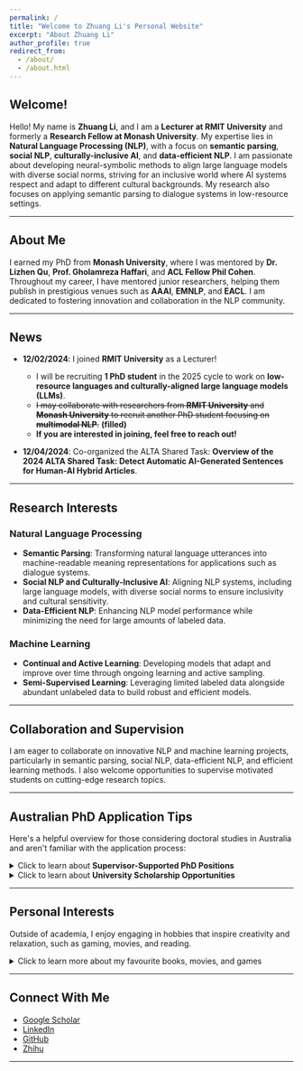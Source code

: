 ```yaml
---
permalink: /
title: "Welcome to Zhuang Li's Personal Website"
excerpt: "About Zhuang Li"
author_profile: true
redirect_from: 
  - /about/
  - /about.html
---
```


## Welcome!

Hello! My name is **Zhuang Li**, and I am a **Lecturer at RMIT University** and formerly a **Research Fellow at Monash University**. My expertise lies in **Natural Language Processing (NLP)**, with a focus on **semantic parsing**, **social NLP**, **culturally-inclusive AI**, and **data-efficient NLP**. I am passionate about developing neural-symbolic methods to align large language models with diverse social norms, striving for an inclusive world where AI systems respect and adapt to different cultural backgrounds. My research also focuses on applying semantic parsing to dialogue systems in low-resource settings.

---

## About Me

I earned my PhD from **Monash University**, where I was mentored by **Dr. Lizhen Qu**, **Prof. Gholamreza Haffari**, and **ACL Fellow Phil Cohen**. Throughout my career, I have mentored junior researchers, helping them publish in prestigious venues such as **AAAI**, **EMNLP**, and **EACL**. I am dedicated to fostering innovation and collaboration in the NLP community.

---

## News

- **12/02/2024**: I joined **RMIT University** as a Lecturer! 
  - I will be recruiting **1 PhD student** in the 2025 cycle to work on **low-resource languages and culturally-aligned large language models (LLMs)**.  
  - ~~I may collaborate with researchers from **RMIT University** and **Monash University** to recruit another PhD student focusing on **multimodal NLP**.~~ **(filled)** 
  - **If you are interested in joining, feel free to reach out!**  

- **12/04/2024**: Co-organized the ALTA Shared Task: **Overview of the 2024 ALTA Shared Task: Detect Automatic AI-Generated Sentences for Human-AI Hybrid Articles**.  

---

## Research Interests

### Natural Language Processing
- **Semantic Parsing**: Transforming natural language utterances into machine-readable meaning representations for applications such as dialogue systems.  
- **Social NLP and Culturally-Inclusive AI**: Aligning NLP systems, including large language models, with diverse social norms to ensure inclusivity and cultural sensitivity.  
- **Data-Efficient NLP**: Enhancing NLP model performance while minimizing the need for large amounts of labeled data.  

### Machine Learning
- **Continual and Active Learning**: Developing models that adapt and improve over time through ongoing learning and active sampling.  
- **Semi-Supervised Learning**: Leveraging limited labeled data alongside abundant unlabeled data to build robust and efficient models.  

---

## Collaboration and Supervision

I am eager to collaborate on innovative NLP and machine learning projects, particularly in semantic parsing, social NLP, data-efficient NLP, and efficient learning methods. I also welcome opportunities to supervise motivated students on cutting-edge research topics.

---

## Australian PhD Application Tips
Here's a helpful overview for those considering doctoral studies in Australia and aren't familiar with the application process:
<details>
  <summary>Click to learn about <strong>Supervisor-Supported PhD Positions</strong></summary>
    - If your research interests match a supervisor's work, they may support your enrollment directly. The entry requirements are quite flexible and largely depend on the supervisor's discretion.<br>
    - Enrollment through this path can happen at any time throughout the year, though supervisor grant availability varies.<br>
    - <em>English Language Requirements</em>: While specific requirements vary by supervisor, typical English benchmarks include:<br>
    &emsp;- IELTS overall band score of 6.5 or higher<br>
    &emsp;- Equivalent scores in PTE or TOEFL
  </p>
</details>
<details>
  <summary>Click to learn about <strong>University Scholarship Opportunities</strong></summary>
    <em><strong>For International Applicants</strong></em>:
    - For AI-related students in particular, these scholarships have become increasingly competitive due to limited positions and growing enthusiasm in the field. The competition has intensified as more students pursue AI research.<br>
    - Applications for university scholarships are only accepted during specific periods. For example, RMIT's 2026 scholarship round opens in April 2025. Plan ahead and prepare your application early!<br>
    - Recent successful applicants have typically had:
    <ul>
      <li>A Master's degree from a QS top 100 ranked university</li>
      <li>Outstanding academic performance (High Distinction or equivalent grades across different systems - for example, 70+ in British universities or 85+ in Chinese universities)</li>
      <li>Research experience, demonstrated through a first-authored publication in respected venues (such as CORE A or A* conferences)</li>
      <li>English proficiency test scores (such as IELTS overall band 6.5 or equivalent in TOEFL/PTE)</li>
    </ul>
    Note: These are examples from recent successful applications with university scholarship, not fixed requirements. If you aren't selected, please remember this isn't a reflection of your capabilities - stay confident and keep pursuing your goals.<br><br>
    <em><strong>For Australian Residents</strong></em>:
    <ul>
      <li>The Australian government offers Research Training Program (RTP) scholarships</li>
      <li>Requirements vary depending on the program and available funding</li>
    </ul>
  </p>
</details>

---

## Personal Interests

Outside of academia, I enjoy engaging in hobbies that inspire creativity and relaxation, such as gaming, movies, and reading.

<details>
  <summary>Click to learn more about my favourite books, movies, and games</summary>
  <p><strong>Gaming:</strong> AAA games like <em>Elden Ring</em>, <em>The Legend of Zelda: Breath of the Wild</em>, <em>The Legend of Zelda: Tears of the Kingdom</em>, <em>Diablo II, III, IV</em>, <em>Black Myth: Wukong</em>, <em>Red Dead Redemption</em>, <em>The Witcher 3: Wild Hunt</em>, <em>Cyberpunk 2077</em>, <em>God of War</em> series, etc.</p>
  <p><strong>Movies:</strong> Sci-fi and fantasy classics like <em>Star Wars</em>, <em>The Lord of the Rings</em>, and <em>Batman: The Dark Knight</em>. Other popular favorites include the <em>Indiana Jones</em> series, <em>The Shawshank Redemption</em>, <em>The Silence of the Lambs</em>, <em>Forrest Gump</em>, the <em>Harry Potter</em> series, and the <em>The Chronicles of Narnia</em> series.</p>
  <p><strong>Books:</strong> Works on history and economics, including <em>Les Misérables</em> and <em>The Intelligent Investor</em>.</p>
  <p>I’m also active on <strong><a href="https://www.zhihu.com/people/li-zhuang-72-32" target="_blank">Zhihu</a></strong> (@Alpaca).</p>
</details>

---

## Connect With Me

- [Google Scholar](https://scholar.google.com/citations?user=4uhU0NUAAAAJ)
- [LinkedIn](https://www.linkedin.com/in/zhuang-li-68b855b1/)
- [GitHub](https://github.com/zhuang-li)
- [Zhihu](https://www.zhihu.com/people/li-zhuang-72-32)

---

<!-- Google tag (gtag.js) -->
<script async src="https://www.googletagmanager.com/gtag/js?id=G-KX1RKMBLDR"></script>
<script>
  window.dataLayer = window.dataLayer || [];
  function gtag(){dataLayer.push(arguments);}
  gtag('js', new Date());

  gtag('config', 'G-KX1RKMBLDR');
</script>
